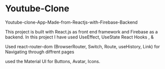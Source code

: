 # Youtube-Clone
Youtube-clone-App-Made-from-Reactjs-with-Firebase-Backend

This project is built with React.js as front end framework and Firebase as a backend.
In this project I have used UseEffect, UseState React Hooks , &

 Used react-router-dom (BrowserRouter, Switch, Route, useHistory, Link) for Navigating through diffrent pages

used the Material UI for Buttons, Avatar, Icons.

